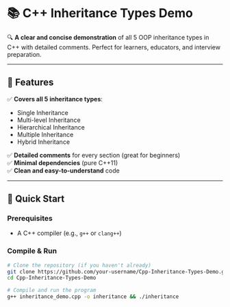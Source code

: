 # 📚 C++ Inheritance Types Demo  

🔍 **A clear and concise demonstration** of all 5 OOP inheritance types in C++ with detailed comments. Perfect for learners, educators, and interview preparation.  

---

## 📌 Features  
✅ **Covers all 5 inheritance types**:  
   - Single Inheritance  
   - Multi-level Inheritance  
   - Hierarchical Inheritance  
   - Multiple Inheritance  
   - Hybrid Inheritance  

✅ **Detailed comments** for every section (great for beginners)  
✅ **Minimal dependencies** (pure C++11)  
✅ **Clean and easy-to-understand** code  

---

## 🚀 Quick Start  

### **Prerequisites**  
- A C++ compiler (e.g., `g++` or `clang++`)  

### **Compile & Run**  
```bash
# Clone the repository (if you haven't already)
git clone https://github.com/your-username/Cpp-Inheritance-Types-Demo.git
cd Cpp-Inheritance-Types-Demo

# Compile and run the program
g++ inheritance_demo.cpp -o inheritance && ./inheritance
